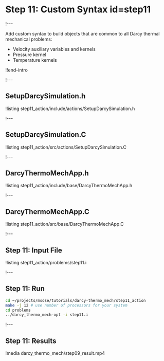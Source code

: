 # Step 11: Custom Syntax id=step11

!---

Add custom syntax to build objects that are common to all Darcy thermal mechanical problems:

- Velocity auxiliary variables and kernels
- Pressure kernel
- Temperature kernels

!!end-intro

!---

## SetupDarcySimulation.h

!listing step11_action/include/actions/SetupDarcySimulation.h

!---

## SetupDarcySimulation.C

!listing step11_action/src/actions/SetupDarcySimulation.C

!---

## DarcyThermoMechApp.h

!listing step11_action/include/base/DarcyThermoMechApp.h

!---

## DarcyThermoMechApp.C

!listing step11_action/src/base/DarcyThermoMechApp.C

!---

## Step 11: Input File

!listing step11_action/problems/step11.i

!---

## Step 11: Run

```bash
cd ~/projects/moose/tutorials/darcy-thermo_mech/step11_action
make -j 12 # use number of processors for your system
cd problems
../darcy_thermo_mech-opt -i step11.i
```

!---

## Step 11: Results

!media darcy_thermo_mech/step09_result.mp4
